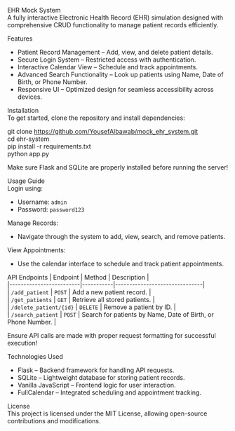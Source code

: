 EHR Mock System  
A fully interactive Electronic Health Record (EHR) simulation designed with comprehensive CRUD functionality to manage patient records efficiently.  

Features 
- Patient Record Management – Add, view, and delete patient details.  
- Secure Login System – Restricted access with authentication.  
- Interactive Calendar View – Schedule and track appointments.  
- Advanced Search Functionality – Look up patients using Name, Date of Birth, or Phone Number.  
- Responsive UI – Optimized design for seamless accessibility across devices.  

Installation  
To get started, clone the repository and install dependencies:  

git clone https://github.com/YousefAlbawab/mock_ehr_system.git  
cd ehr-system  
pip install -r requirements.txt  
python app.py  

Make sure Flask and SQLite are properly installed before running the server! 

Usage Guide  
Login using:  
   - Username: `admin`  
   - Password: `password123`  

Manage Records:  
   - Navigate through the system to add, view, search, and remove patients.  

View Appointments:  
   - Use the calendar interface to schedule and track patient appointments.  

API Endpoints 
|   Endpoint              |   Method  |   Description                 |  
|-------------------------|-----------|-------------------------------|  
| `/add_patient`          | `POST`    | Add a new patient record.     |  
| `/get_patients`         | `GET`     | Retrieve all stored patients. |  
| `/delete_patient/{id}`  | `DELETE`  | Remove a patient by ID.       |  
| `/search_patient`       | `POST`    | Search for patients by Name, Date of Birth, or Phone Number. |  

Ensure API calls are made with proper request formatting for successful execution!  

Technologies Used  
- Flask – Backend framework for handling API requests.  
- SQLite – Lightweight database for storing patient records.  
- Vanilla JavaScript – Frontend logic for user interaction.  
- FullCalendar – Integrated scheduling and appointment tracking.  

License  
This project is licensed under the MIT License, allowing open-source contributions and modifications.  
